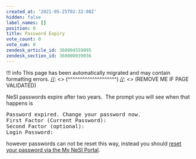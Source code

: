 ```yaml
---
created_at: '2021-05-25T02:32:08Z'
hidden: false
label_names: []
position: 0
title: Password Expiry
vote_count: 0
vote_sum: 0
zendesk_article_id: 360004559095
zendesk_section_id: 360000039036
---
```



[//]: <> (REMOVE ME IF PAGE VALIDATED)
[//]: <> (vvvvvvvvvvvvvvvvvvvv)
!!! info
    This page has been automatically migrated and may contain formatting errors.
[//]: <> (^^^^^^^^^^^^^^^^^^^^)
[//]: <> (REMOVE ME IF PAGE VALIDATED)
<p>NeSI passwords expire after two years.  The prompt you will see when that happens is<span class="token token"><span></span></span></p>
<pre><span class="token token">Password</span><span> </span><span class="token token">expired</span><span class="token token">.</span><span class="token token"> Change</span><span> your password </span><span class="token token">now.<br>First<span> </span>Factor<span> </span>(Current<span> </span>Password):<span> </span><span class="linenumber react-syntax-highlighter-line-number"><br></span><span></span>Second<span> </span>Factor<span> </span>(<span>optional</span>):<span> </span><span class="linenumber react-syntax-highlighter-line-number"><br></span><span></span>Login<span> </span>Password:<span> </span></span></pre>
<p>however passwords can not be reset this way, instead you should <a href="https://support.nesi.org.nz/hc/en-gb/articles/360000335995" target="_self">reset your password via the My NeSI Portal</a>.</p>